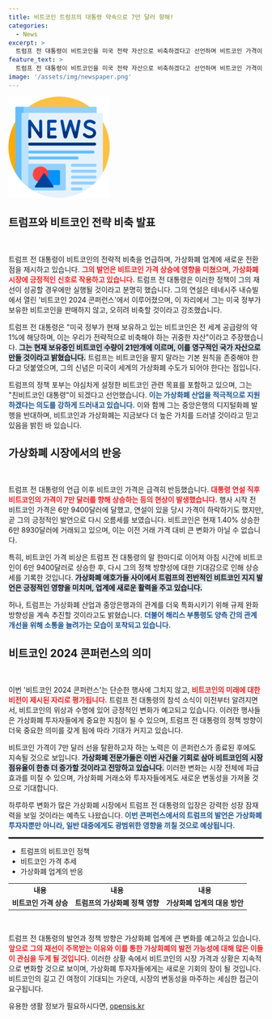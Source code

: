 ```yaml
---
title: 비트코인 트럼프의 대통령 약속으로 7만 달러 향해!
categories:
  - News
excerpt: >
  트럼프 전 대통령이 비트코인을 미국 전략 자산으로 비축하겠다고 선언하며 비트코인 가격이 급등하고 있다! 가상화폐 업계와의 관계 개선을 시도하는 해리스 부통령 소식도 주목할 만하다. 클릭해서 자세한 내용을 확인하세요!
feature_text: >
  트럼프 전 대통령이 비트코인을 미국 전략 자산으로 비축하겠다고 선언하며 비트코인 가격이 급등하고 있다! 가상화폐 업계와의 관계 개선을 시도하는 해리스 부통령 소식도 주목할 만하다. 클릭해서 자세한 내용을 확인하세요!
image: '/assets/img/newspaper.png'
---
```


<p><img src="/assets/img/newspaper.png" alt="kimp 속보" /></p>

<h2 data-ke-size="size26">트럼프와 비트코인 전략 비축 발표</h2>

<p data-ke-size="size16">&nbsp;</p>

<p>트럼프 전 대통령이 비트코인의 전략적 비축을 언급하며, 가상화폐 업계에 새로운 전환점을 제시하고 있습니다. <b><span style="color: #ee2323;">그의 발언은 비트코인 가격 상승에 영향을 미쳤으며, 가상화폐 시장에 긍정적인 신호로 작용하고 있습니다.</span></b> 트럼프 전 대통령은 이러한 정책이 그의 재선이 성공할 경우에만 실행될 것이라고 분명히 했습니다. 그의 연설은 테네시주 내슈빌에서 열린 '비트코인 2024 콘퍼런스'에서 이루어졌으며, 이 자리에서 그는 미국 정부가 보유한 비트코인을 판매하지 않고, 오히려 비축할 것이라고 강조했습니다.</p>

<p>트럼프 전 대통령은 "미국 정부가 현재 보유하고 있는 비트코인은 전 세계 공급량의 약 1%에 해당하며, 이는 우리가 전략적으로 비축해야 하는 귀중한 자산"이라고 주장했습니다. <b><span style="background-color: #21538527;">그는 현재 보유중인 비트코인 수량이 21만개에 이르며, 이를 영구적인 국가 자산으로 만들 것이라고 밝혔습니다.</span></b> 트럼프는 비트코인을 팔지 말라는 기본 원칙을 존중해야 한다고 덧붙였으며, 그의 신념은 미국이 세계의 가상화폐 수도가 되어야 한다는 점입니다.</p>

<p>트럼프의 정책 포부는 야심차게 설정한 비트코인 관련 목표를 포함하고 있으며, 그는 "친비트코인 대통령"이 되겠다고 선언했습니다. <b><span style="color: #1a5490;">이는 가상화폐 산업을 적극적으로 지원하겠다는 의도를 강하게 드러내고 있습니다.</span></b> 이와 함께 그는 중앙은행의 디지털화폐 발행을 반대하며, 비트코인과 가상화폐는 지금보다 더 높은 가치를 드러낼 것이라고 믿고 있음을 밝힌 바 있습니다.</p>

<h2 data-ke-size="size26">가상화폐 시장에서의 반응</h2>

<p data-ke-size="size16">&nbsp;</p>

<p>트럼프 전 대통령의 언급 이후 비트코인 가격은 급격히 반등했습니다. <b><span style="color: #ee2323;">대통령 연설 직후 비트코인의 가격이 7만 달러를 향해 상승하는 등의 현상이 발생했습니다.</span></b> 행사 시작 전 비트코인 가격은 6만 9400달러에 달했고, 연설이 있을 당시 가격이 하락하기도 했지만, 곧 그의 긍정적인 발언으로 다시 오름세를 보였습니다. 비트코인은 현재 1.40% 상승한 6만 8930달러에 거래되고 있으며, 이는 이전 거래 가격 대비 큰 변화가 아닐 수 없습니다.</p>

<p>특히, 비트코인 가격 비상은 트럼프 전 대통령의 말 한마디로 이어져 아침 시간에 비트코인이 6만 9400달러로 상승한 후, 다시 그의 정책 방향성에 대한 기대감으로 인해 상승세를 기록한 것입니다. <b><span style="background-color: #21538527;">가상화폐 애호가들 사이에서 트럼프의 전반적인 비트코인 지지 발언은 긍정적인 영향을 미치며, 업계에 새로운 활력을 주고 있습니다.</span></b></p>

<p>허나, 트럼프는 가상화폐 산업과 중앙은행과의 관계를 더욱 특화시키기 위해 규제 완화 방향성을 계속 추진할 것이라고도 밝혔습니다. <b><span style="color: #1a5490;">더불어 해리스 부통령도 양측 간의 관계 개선을 위해 소통을 늘려가는 모습이 포착되고 있습니다.</span></b></p>

<h2 data-ke-size="size26">비트코인 2024 콘퍼런스의 의미</h2>

<p data-ke-size="size16">&nbsp;</p>

<p>이번 '비트코인 2024 콘퍼런스'는 단순한 행사에 그치지 않고, <b><span style="color: #ee2323;">비트코인의 미래에 대한 비전이 제시된 자리로 평가됩니다.</span></b> 트럼프 전 대통령의 참석 소식이 이전부터 알려지면서, 비트코인의 위상과 수명에 있어 긍정적인 변화가 예고되고 있습니다. 이러한 행사들은 가상화폐 투자자들에게 중요한 지침이 될 수 있으며, 트럼프 전 대통령의 정책 방향이 더욱 중요한 의미를 갖게 됨에 따라 기대가 커지고 있습니다.</p>

<p>비트코인 가격이 7만 달러 선을 탈환하고자 하는 노력은 이 콘퍼런스가 종료된 후에도 지속될 것으로 보입니다. <b><span style="background-color: #21538527;">가상화폐 전문가들은 이번 사건을 기회로 삼아 비트코인의 시장 점유율이 한층 더 증가할 것이라고 전망하고 있습니다.</span></b> 이러한 변화는 시장 전체에 파급 효과를 미칠 수 있으며, 가상화폐 거래소와 투자자들에게도 새로운 변동성을 가져올 것으로 기대합니다.</p>

<p>하루하루 변화가 많은 가상화폐 시장에서 트럼프 전 대통령의 입장은 강력한 성장 잠재력을 보일 것이라는 예측도 나왔습니다. <b><span style="color: #1a5490;">이번 콘퍼런스에서의 트럼프의 발언은 가상화폐 투자자뿐만 아니라, 일반 대중에게도 광범위한 영향을 끼칠 것으로 예상됩니다.</span></b></p>

<hr style="height: 1px; border: 1px solid #000;">

<ul>
  <li>트럼프의 비트코인 정책</li>
  <li>비트코인 가격 추세</li>
  <li>가상화폐 업계의 반응</li>
</ul>

<table style="width: 100%; border-collapse: collapse;">
  <tr>
    <td style="text-align: center; height: 17px;"><b>내용</b></td>
    <td style="text-align: center; height: 17px;"><b>내용</b></td>
    <td style="text-align: center; height: 17px;"><b>내용</b></td>
  </tr>
  <tr>
    <td style="text-align: center; height: 17px;"><b>비트코인 가격 상승</b></td>
    <td style="text-align: center; height: 17px;"><b>트럼프의 가상화폐 정책 영향</b></td>
    <td style="text-align: center; height: 17px;"><b>가상화폐 업계의 대응 방안</b></td>
  </tr>
</table>

<p data-ke-size="size16">&nbsp;</p>

<p>트럼프 전 대통령의 발언과 정책 방향은 가상화폐 업계에 큰 변화를 예고하고 있습니다. <b><span style="color: #ee2323;">앞으로 그의 재선이 주목받는 이유와 이를 통한 가상화폐의 발전 가능성에 대해 많은 이들이 관심을 두게 될 것입니다.</span></b> 이러한 상황 속에서 비트코인의 시장 가격과 상황은 지속적으로 변화할 것으로 보이며, 가상화폐 투자자들에게는 새로운 기회의 장이 될 것입니다. 비트코인의 길고 긴 여정이 기대되는 가운데, 시장의 변동성을 마주하는 세심한 접근이 요구됩니다.</p>
유용한 생활 정보가 필요하시다면, <a href="https://opensis.kr" rel="dofollow">opensis.kr</a>


